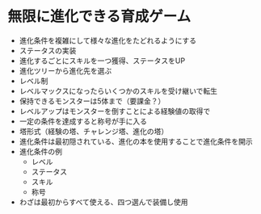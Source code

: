 # 無限に進化できる育成ゲーム
- 進化条件を複雑にして様々な進化をたどれるようにする
- ステータスの実装
- 進化するごとにスキルを一つ獲得、ステータスをUP
- 進化ツリーから進化先を選ぶ
- レベル制
- レベルマックスになったらいくつかのスキルを受け継いで転生
- 保持できるモンスターは5体まで（要課金？）
- レベルアップはモンスターを倒すことによる経験値の取得で
- 一定の条件を達成すると称号が手に入る
- 塔形式（経験の塔、チャレンジ塔、進化の塔）
- 進化条件は最初隠されている、進化の本を使用することで進化条件を開示
- 進化条件の例
  - レベル
  - ステータス
  - スキル
  - 称号
- わざは最初からすべて使える、四つ選んで装備し使用
